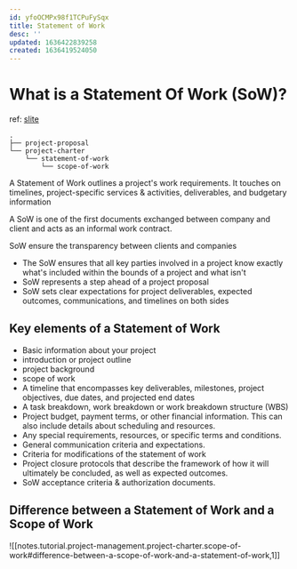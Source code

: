 ```yaml
---
id: yfoOCMPx98f1TCPuFySqx
title: Statement of Work
desc: ''
updated: 1636422839258
created: 1636419524050
---
```

# What is a Statement Of Work (SoW)?

ref: [slite](https://slite.com/learn/statement-of-work)
```
.
├── project-proposal
└── project-charter
    └── statement-of-work
        └── scope-of-work
```

A Statement of Work outlines a project's work requirements. It touches on timelines, project-specific services & activities, deliverables, and budgetary information

A SoW is one of the first documents exchanged between company and client and acts as an informal work contract. 

SoW ensure the transparency between clients and companies
- The SoW ensures that all key parties involved in a project know exactly what's included within the bounds of a project and what isn't
- SoW represents a step ahead of a project proposal
- SoW sets clear expectations for project deliverables, expected outcomes, communications, and timelines on both sides

## Key elements of a Statement of Work

- Basic information about your project
- introduction or project outline
- project background
- scope of work
- A timeline that encompasses key deliverables, milestones, project objectives, due dates, and projected end dates
- A task breakdown, work breakdown or work breakdown structure (WBS)
- Project budget, payment terms, or other financial information. This can also include details about scheduling and resources.
- Any special requirements, resources, or specific terms and conditions.
- General communication criteria and expectations.
- Criteria for modifications of the statement of work
- Project closure protocols that describe the framework of how it will ultimately be concluded, as well as expected outcomes.
- SoW acceptance criteria & authorization documents.

## Difference between a Statement of Work and a Scope of Work
![[notes.tutorial.project-management.project-charter.scope-of-work#difference-between-a-scope-of-work-and-a-statement-of-work,1]]
